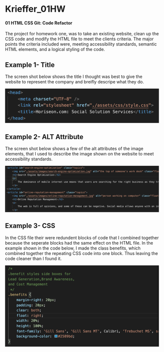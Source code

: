 # Krieffer_01HW
#### 01 HTML CSS Git: Code Refactor
The project for homework one, was to take an existing website, clean up the CSS code and modify the HTML file to meet the clients criteria. The major points the criteria included were, meeting accessibility standards, semantic HTML elements, and a logical styling of the code.  

## Example 1- Title
The screen shot below shows the title I thought was best to give the website to represent the company and breifly descripe what they do.
 
![alt text](https://github.com/Krieffer21/Krieffer_01HW/raw/master/02-Homework/screen_shots/title.png)

## Example 2- ALT Attribute
The screen shot below shows a few of the alt attributes of the image elements, that I used to describe the image shown on the website to meet accessibility standards. 
 
![alt text](https://github.com/Krieffer21/Krieffer_01HW/raw/master/02-Homework/screen_shots/alt.png)

## Example 3- CSS
In the CSS file their were redundent blocks of code that I combined together because the seperate blocks  had the same effect on the HTML file. In the example shown in the code below, I made the class benefits, which combined together the repeating CSS code into one block. Thus leaving the code cleaner than I found it. 

![alt text](https://github.com/Krieffer21/Krieffer_01HW/raw/master/02-Homework/screen_shots/benefits.png)

